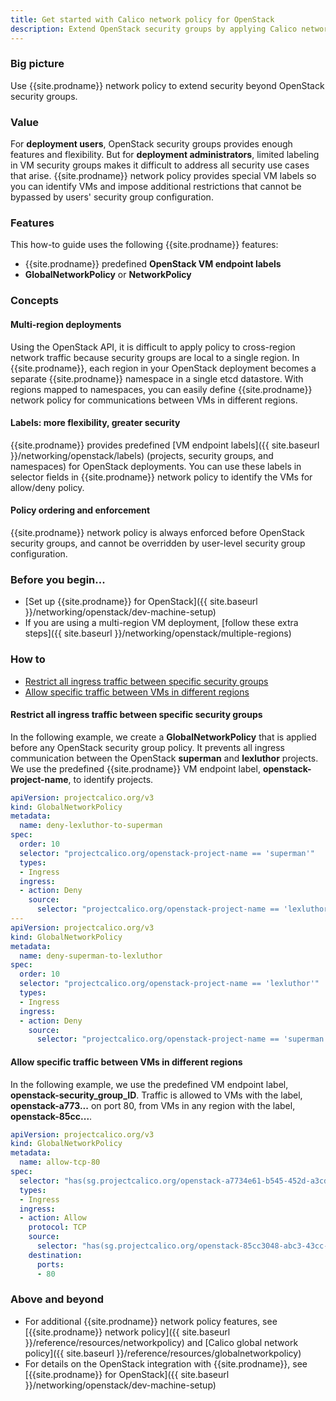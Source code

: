```yaml
---
title: Get started with Calico network policy for OpenStack
description: Extend OpenStack security groups by applying Calico network policy and using labels to identify VMs within network policy rules.
---
```


### Big picture

Use {{site.prodname}} network policy to extend security beyond OpenStack security groups.

### Value

For **deployment users**, OpenStack security groups provides enough features and flexibility. But for **deployment administrators**, limited labeling in VM security groups makes it difficult to address all security use cases that arise. {{site.prodname}} network policy provides special VM labels so you can identify VMs and impose additional restrictions that cannot be bypassed by users' security group configuration. 

### Features

This how-to guide uses the following {{site.prodname}} features:

- {{site.prodname}} predefined **OpenStack VM endpoint labels**
- **GlobalNetworkPolicy** or **NetworkPolicy**

### Concepts

#### Multi-region deployments

Using the OpenStack API, it is difficult to apply policy to cross-region network traffic because security groups are local to a single region. In {{site.prodname}}, each region in your OpenStack deployment becomes a separate {{site.prodname}} namespace in a single etcd datastore. With regions mapped to namespaces, you can easily define {{site.prodname}} network policy for communications between VMs in different regions. 

#### Labels: more flexibility, greater security

{{site.prodname}} provides predefined [VM endpoint labels]({{ site.baseurl }}/networking/openstack/labels) (projects, security groups, and namespaces) for OpenStack deployments. You can use these labels in selector fields in {{site.prodname}} network policy to identify the VMs for allow/deny policy.

#### Policy ordering and enforcement

{{site.prodname}} network policy is always enforced before OpenStack security groups, and cannot be overridden by user-level security group configuration. 

### Before you begin...

- [Set up {{site.prodname}} for OpenStack]({{ site.baseurl }}/networking/openstack/dev-machine-setup)
- If you are using a multi-region VM deployment, [follow these extra steps]({{ site.baseurl }}/networking/openstack/multiple-regions)

### How to

- [Restrict all ingress traffic between specific security groups](#restrict-all-ingress-traffic-between-specific-security-groups)
- [Allow specific traffic between VMs in different regions](#allow-specific-traffic-between-vms-in-different-regions)

#### Restrict all ingress traffic between specific security groups

In the following example, we create a **GlobalNetworkPolicy** that is applied before any OpenStack security group policy. It prevents all ingress communication between the OpenStack **superman** and **lexluthor** projects. We use the predefined {{site.prodname}} VM endpoint label, **openstack-project-name**, to identify projects.

```yaml
apiVersion: projectcalico.org/v3
kind: GlobalNetworkPolicy
metadata:
  name: deny-lexluthor-to-superman
spec:
  order: 10
  selector: "projectcalico.org/openstack-project-name == 'superman'"
  types:
  - Ingress
  ingress:
  - action: Deny
    source:
      selector: "projectcalico.org/openstack-project-name == 'lexluthor'"
---
apiVersion: projectcalico.org/v3
kind: GlobalNetworkPolicy
metadata:
  name: deny-superman-to-lexluthor
spec:
  order: 10
  selector: "projectcalico.org/openstack-project-name == 'lexluthor'"
  types:
  - Ingress
  ingress:
  - action: Deny
    source:
      selector: "projectcalico.org/openstack-project-name == 'superman'"
```

#### Allow specific traffic between VMs in different regions

In the following example, we use the predefined VM endpoint label, **openstack-security_group_ID**. Traffic is allowed to VMs with the label, **openstack-a773...** on port 80, from VMs in any region with the label, **openstack-85cc...**.

```yaml
apiVersion: projectcalico.org/v3
kind: GlobalNetworkPolicy
metadata:
  name: allow-tcp-80
spec:
  selector: "has(sg.projectcalico.org/openstack-a7734e61-b545-452d-a3cd-0189cbd9747a)"
  types:
  - Ingress
  ingress:
  - action: Allow
    protocol: TCP
    source:
      selector: "has(sg.projectcalico.org/openstack-85cc3048-abc3-43cc-89b3-377341426ac5)"
    destination:
      ports:
      - 80
```

### Above and beyond

- For additional {{site.prodname}} network policy features, see [{{site.prodname}} network policy]({{ site.baseurl }}/reference/resources/networkpolicy) and [Calico global network policy]({{ site.baseurl }}/reference/resources/globalnetworkpolicy)
- For details on the OpenStack integration with {{site.prodname}}, see [{{site.prodname}} for OpenStack]({{ site.baseurl }}/networking/openstack/dev-machine-setup)
